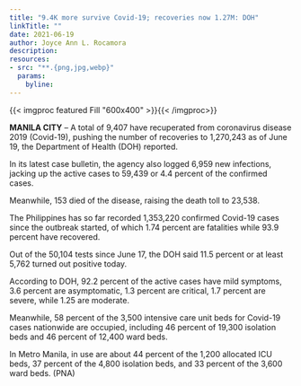 ```yaml
---
title: "9.4K more survive Covid-19; recoveries now 1.27M: DOH"
linkTitle: ""
date: 2021-06-19
author: Joyce Ann L. Rocamora
description:
resources:
- src: "**.{png,jpg,webp}"
  params:
    byline: 
---
```

{{< imgproc featured Fill "600x400" >}}{{< /imgproc>}}

**MANILA CITY** –   A total of 9,407 have recuperated from coronavirus disease 2019 (Covid-19), pushing the number of recoveries to 1,270,243 as of June 19, the Department of Health (DOH) reported.

In its latest case bulletin, the agency also logged 6,959 new infections, jacking up the active cases to 59,439 or 4.4 percent of the confirmed cases.

Meanwhile, 153 died of the disease, raising the death toll to 23,538.

The Philippines has so far recorded 1,353,220 confirmed Covid-19 cases since the outbreak started, of which 1.74 percent are fatalities while 93.9 percent have recovered.

Out of the 50,104 tests since June 17, the DOH said 11.5 percent or at least 5,762 turned out positive today.

According to DOH, 92.2 percent of the active cases have mild symptoms, 3.6 percent are asymptomatic, 1.3 percent are critical, 1.7 percent are severe, while 1.25 are moderate.

Meanwhile, 58 percent of the 3,500 intensive care unit beds for Covid-19 cases nationwide are occupied, including 46 percent of 19,300 isolation beds and 46 percent of 12,400 ward beds.

In Metro Manila, in use are about 44 percent of the 1,200 allocated ICU beds, 37 percent of the 4,800 isolation beds, and 33 percent of the 3,600 ward beds. (PNA) 